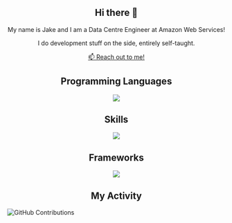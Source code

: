 <h2 align="center">Hi there 👋</h2>
<p align="center">
My name is Jake and I am a Data Centre Engineer at Amazon Web Services!
<p align="center">I do development stuff on the side, entirely self-taught.</p>
</p>
 
<p align='center'>
   <a href='mailto:jakeoliverlee@gmail.com'>📫 Reach out to me!</a>
</p>

<h2 align="center">Programming Languages</h2>

<p align="center">
  <a href="https://skillicons.dev">
    <img src="https://skillicons.dev/icons?i=python,bash,js,typescript,css,html" />
  </a>
</p>

<h2 align="center">Skills</h2>

<p align="center">
  <a href="https://skillicons.dev">
    <img src="https://skillicons.dev/icons?i=aws,git,ansible,docker,nodejs,kafka,redis,linux,mongodb,nginx,mysql,postgres,kubernetes,firebase" />
  </a>
</p>

<h2 align="center">Frameworks</h2>

<p align="center">
  <a href="https://skillicons.dev">
    <img src="https://skillicons.dev/icons?i=flask,django,react,express,tailwind" />
  </a>
</p>

<h2 align="center">My Activity</h2>

![GitHub Contributions](https://github-readme-activity-graph.cyclic.app/graph?username=jakeoliverlee&theme=react)


